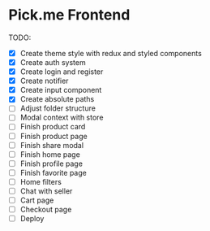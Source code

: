 # Pick.me Frontend

TODO:

- [x] Create theme style with redux and styled components
- [x] Create auth system
- [x] Create login and register
- [x] Create notifier
- [x] Create input component
- [x] Create absolute paths
- [ ] Adjust folder structure
- [ ] Modal context with store
- [ ] Finish product card
- [ ] Finish product page
- [ ] Finish share modal
- [ ] Finish home page
- [ ] Finish profile page
- [ ] Finish favorite page
- [ ] Home filters
- [ ] Chat with seller
- [ ] Cart page
- [ ] Checkout page
- [ ] Deploy
